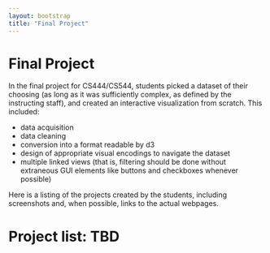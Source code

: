 ```yaml
---
layout: bootstrap
title: "Final Project"
---
```


# Final Project

In the final project for CS444/CS544, students picked a dataset of
their choosing (as long as it was sufficiently complex, as defined by
the instructing staff), and created an interactive visualization from
scratch. This included:

- data acquisition
- data cleaning
- conversion into a format readable by d3
- design of appropriate visual encodings to navigate the dataset
- multiple linked views (that is, filtering should be done without
  extraneous GUI elements like buttons and checkboxes whenever
  possible)

Here is a listing of the projects created by the students, including
screenshots and, when possible, links to the actual webpages.

# Project list: TBD

